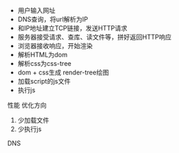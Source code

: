 * 用户输入网址
* DNS查询，将url解析为IP
* 和IP地址建立TCP链接，发送HTTP请求
* 服务器接受请求、查库、读文件等，拼好返回HTTP响应
* 浏览器接收响应，开始渲染
* 解析HTML为dom
* 解析css为css-tree
* dom + css生成 render-tree绘图
* 加载script的js文件
* 执行js


性能 优化方向

1. 少加载文件
2. 少执行js

DNS